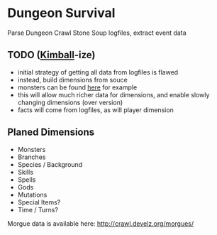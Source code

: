 Dungeon Survival
================

Parse Dungeon Crawl Stone Soup logfiles, extract event data

## TODO ([Kimball](http://www.kimballgroup.com/about-kimball-group/)-ize)

- initial strategy of getting all data from logfiles is flawed
- instead, build dimensions from souce
- monsters can be found [here](https://gitorious.org/crawl/crawl/source/6a27b25230144e365fc34c2df531008eb760e700:crawl-ref/source/mon-data.h) for example
- this will allow much richer data for dimensions, and enable slowly changing dimensions (over version)
- facts will come from logfiles, as will player dimension

## Planed Dimensions
- Monsters
- Branches
- Species / Background
- Skills
- Spells
- Gods
- Mutations
- Special Items?
- Time / Turns?

Morgue data is available here: http://crawl.develz.org/morgues/